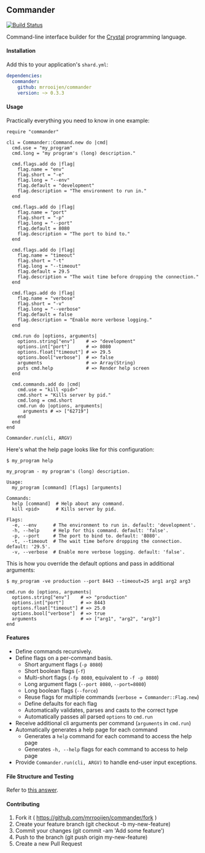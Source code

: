 ## Commander

[![Build Status](https://travis-ci.org/mrrooijen/commander.svg)](https://travis-ci.org/mrrooijen/commander)

Command-line interface builder for the [Crystal] programming language.


#### Installation

Add this to your application's `shard.yml`:

```yaml
dependencies:
  commander:
    github: mrrooijen/commander
    version: ~> 0.3.3
```


#### Usage

Practically everything you need to know in one example:

```crystal
require "commander"

cli = Commander::Command.new do |cmd|
  cmd.use = "my_program"
  cmd.long = "my program's (long) description."

  cmd.flags.add do |flag|
    flag.name = "env"
    flag.short = "-e"
    flag.long = "--env"
    flag.default = "development"
    flag.description = "The environment to run in."
  end

  cmd.flags.add do |flag|
    flag.name = "port"
    flag.short = "-p"
    flag.long = "--port"
    flag.default = 8080
    flag.description = "The port to bind to."
  end

  cmd.flags.add do |flag|
    flag.name = "timeout"
    flag.short = "-t"
    flag.long = "--timeout"
    flag.default = 29.5
    flag.description = "The wait time before dropping the connection."
  end

  cmd.flags.add do |flag|
    flag.name = "verbose"
    flag.short = "-v"
    flag.long = "--verbose"
    flag.default = false
    flag.description = "Enable more verbose logging."
  end

  cmd.run do |options, arguments|
    options.string["env"]    # => "development"
    options.int["port"]      # => 8080
    options.float["timeout"] # => 29.5
    options.bool["verbose"]  # => false
    arguments                # => Array(String)
    puts cmd.help            # => Render help screen
  end

  cmd.commands.add do |cmd|
    cmd.use = "kill <pid>"
    cmd.short = "Kills server by pid."
    cmd.long = cmd.short
    cmd.run do |options, arguments|
      arguments # => ["62719"]
    end
  end
end

Commander.run(cli, ARGV)
```

Here's what the help page looks like for this configuration:

```
$ my_program help

my_program - my program's (long) description.

Usage:
  my_program [command] [flags] [arguments]

Commands:
  help [command]  # Help about any command.
  kill <pid>      # Kills server by pid.

Flags:
  -e, --env      # The environment to run in. default: 'development'.
  -h, --help     # Help for this command. default: 'false'.
  -p, --port     # The port to bind to. default: '8080'.
  -t, --timeout  # The wait time before dropping the connection. default: '29.5'.
  -v, --verbose  # Enable more verbose logging. default: 'false'.
```

This is how you override the default options and pass in additional arguments:

```
$ my_program -ve production --port 8443 --timeout=25 arg1 arg2 arg3
```

```crystal
cmd.run do |options, arguments|
  options.string["env"]    # => "production"
  options.int["port"]      # => 8443
  options.float["timeout"] # => 25.0
  options.bool["verbose"]  # => true
  arguments                # => ["arg1", "arg2", "arg3"]
end
```


#### Features

- Define commands recursively.
- Define flags on a per-command basis.
  - Short argument flags (`-p 8080`)
  - Short boolean flags (`-f`)
  - Multi-short flags (`-fp 8080`, equivalent to `-f -p 8080`)
  - Long argument flags (`--port 8080`, `--port=8080`)
  - Long boolean flags (`--force`)
  - Reuse flags for multiple commands (`verbose = Commander::Flag.new`)
  - Define defaults for each flag
  - Automatically validates, parses and casts to the correct type
  - Automatically passes all parsed `options` to `cmd.run`
- Receive additional cli arguments per command (`arguments` in `cmd.run`)
- Automatically generates a help page for each command
  - Generates a `help` command for each command to access the help page
  - Generates `-h, --help` flags for each command to access to help page
- Provide `Commander.run(cli, ARGV)` to handle end-user input exceptions.


#### File Structure and Testing

Refer to [this answer](https://github.com/mrrooijen/commander/issues/13#issuecomment-320645899).


#### Contributing

1. Fork it ( https://github.com/mrrooijen/commander/fork )
2. Create your feature branch (git checkout -b my-new-feature)
3. Commit your changes (git commit -am 'Add some feature')
4. Push to the branch (git push origin my-new-feature)
5. Create a new Pull Request

[Crystal]: http://crystal-lang.org
